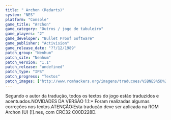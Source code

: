 ```yaml
---
title: " Archon (Redarts)"
system: "NES"
platform: "Console"
game_title: "Archon"
game_category: "Outros / jogo de tabuleiro"
game_players: "2"
game_developer: "Bullet Proof Software"
game_publisher: "Activision"
game_release_date: "??/12/1989"
patch_group: "Nenhum"
patch_site: "Nenhum"
patch_version: "1.1"
patch_release: "undefined"
patch_type: "IPS"
patch_progress: "Textos"
patch_images: ["http://www.romhackers.org/imagens/traducoes/%5BNES%5D%20Archon%20-%20Redarts%20-%201.png","http://www.romhackers.org/imagens/traducoes/%5BNES%5D%20Archon%20-%20Redarts%20-%202.png","http://www.romhackers.org/imagens/traducoes/%5BNES%5D%20Archon%20-%20Redarts%20-%203.png"]
---
```

Segundo o autor da tradução, todos os textos do jogo estão traduzidos e acentuados.NOVIDADES DA VERSÃO 1.1:* Foram realizadas algumas correções nos textos.ATENÇÃO:Esta tradução deve ser aplicada na ROM Archon (U) [!].nes, com CRC32 C00D228D.